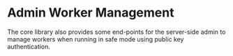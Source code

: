# Admin Worker Management

The core library also provides some end-points for the server-side admin to manage workers when running in safe mode using public key authentication. 